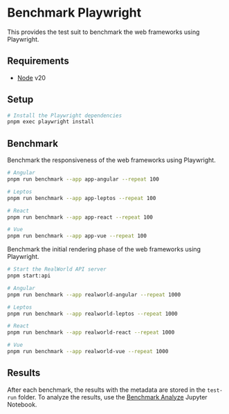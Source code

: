 # Benchmark Playwright

This provides the test suit to benchmark the web frameworks using Playwright.

## Requirements

- [Node](https://nodejs.org/en/download) v20

## Setup

```bash
# Install the Playwright dependencies
pnpm exec playwright install
```

## Benchmark

Benchmark the responsiveness of the web frameworks using Playwright.

```bash
# Angular
pnpm run benchmark --app app-angular --repeat 100

# Leptos
pnpm run benchmark --app app-leptos --repeat 100

# React
pnpm run benchmark --app app-react --repeat 100

# Vue
pnpm run benchmark --app app-vue --repeat 100
```

Benchmark the initial rendering phase of the web frameworks using Playwright.

```bash
# Start the RealWorld API server
pnpm start:api

# Angular
pnpm run benchmark --app realworld-angular --repeat 1000

# Leptos
pnpm run benchmark --app realworld-leptos --repeat 1000

# React
pnpm run benchmark --app realworld-react --repeat 1000

# Vue
pnpm run benchmark --app realworld-vue --repeat 1000
```

## Results

After each benchmark, the results with the metadata are stored in the `test-run` folder.
To analyze the results, use the [Benchmark Analyze](../benchmark-analyze/README.md) Jupyter Notebook.